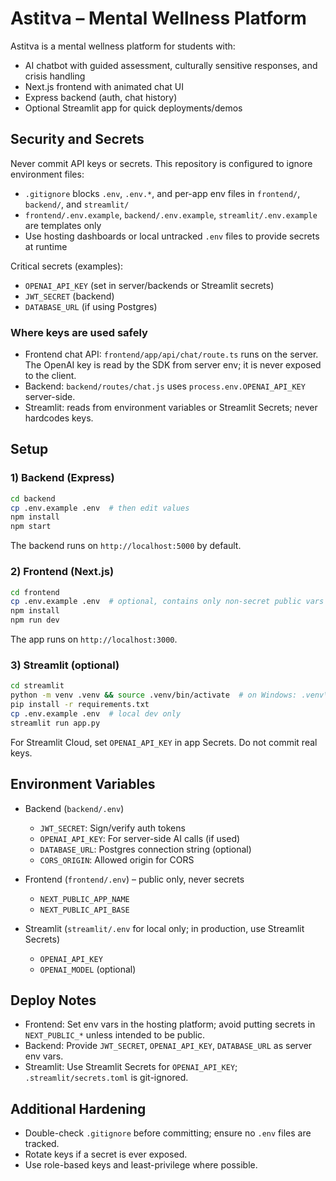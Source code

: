 # Astitva – Mental Wellness Platform

Astitva is a mental wellness platform for students with:
- AI chatbot with guided assessment, culturally sensitive responses, and crisis handling
- Next.js frontend with animated chat UI
- Express backend (auth, chat history)
- Optional Streamlit app for quick deployments/demos

## Security and Secrets

Never commit API keys or secrets. This repository is configured to ignore environment files:
- `.gitignore` blocks `.env`, `.env.*`, and per-app env files in `frontend/`, `backend/`, and `streamlit/`
- `frontend/.env.example`, `backend/.env.example`, `streamlit/.env.example` are templates only
- Use hosting dashboards or local untracked `.env` files to provide secrets at runtime

Critical secrets (examples):
- `OPENAI_API_KEY` (set in server/backends or Streamlit secrets)
- `JWT_SECRET` (backend)
- `DATABASE_URL` (if using Postgres)

### Where keys are used safely
- Frontend chat API: `frontend/app/api/chat/route.ts` runs on the server. The OpenAI key is read by the SDK from server env; it is never exposed to the client.
- Backend: `backend/routes/chat.js` uses `process.env.OPENAI_API_KEY` server-side.
- Streamlit: reads from environment variables or Streamlit Secrets; never hardcodes keys.

## Setup

### 1) Backend (Express)
```bash
cd backend
cp .env.example .env  # then edit values
npm install
npm start
```
The backend runs on `http://localhost:5000` by default.

### 2) Frontend (Next.js)
```bash
cd frontend
cp .env.example .env  # optional, contains only non-secret public vars
npm install
npm run dev
```
The app runs on `http://localhost:3000`.

### 3) Streamlit (optional)
```bash
cd streamlit
python -m venv .venv && source .venv/bin/activate  # on Windows: .venv\Scripts\activate
pip install -r requirements.txt
cp .env.example .env  # local dev only
streamlit run app.py
```
For Streamlit Cloud, set `OPENAI_API_KEY` in app Secrets. Do not commit real keys.

## Environment Variables

- Backend (`backend/.env`)
  - `JWT_SECRET`: Sign/verify auth tokens
  - `OPENAI_API_KEY`: For server-side AI calls (if used)
  - `DATABASE_URL`: Postgres connection string (optional)
  - `CORS_ORIGIN`: Allowed origin for CORS

- Frontend (`frontend/.env`) – public only, never secrets
  - `NEXT_PUBLIC_APP_NAME`
  - `NEXT_PUBLIC_API_BASE`

- Streamlit (`streamlit/.env` for local only; in production, use Streamlit Secrets)
  - `OPENAI_API_KEY`
  - `OPENAI_MODEL` (optional)

## Deploy Notes
- Frontend: Set env vars in the hosting platform; avoid putting secrets in `NEXT_PUBLIC_*` unless intended to be public.
- Backend: Provide `JWT_SECRET`, `OPENAI_API_KEY`, `DATABASE_URL` as server env vars.
- Streamlit: Use Streamlit Secrets for `OPENAI_API_KEY`; `.streamlit/secrets.toml` is git-ignored.

## Additional Hardening
- Double-check `.gitignore` before committing; ensure no `.env` files are tracked.
- Rotate keys if a secret is ever exposed.
- Use role-based keys and least-privilege where possible.
